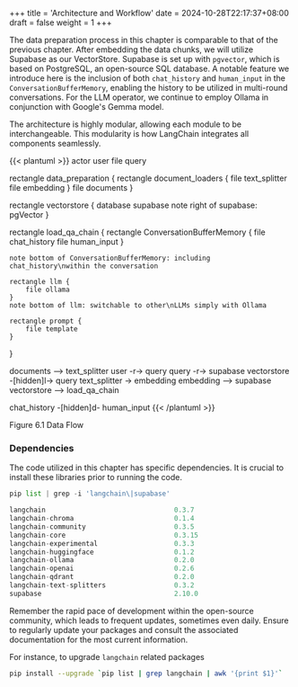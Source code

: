 +++
title = 'Architecture and Workflow'
date = 2024-10-28T22:17:37+08:00
draft = false
weight = 1
+++

The data preparation process in this chapter is comparable to that of the previous chapter. After embedding the data chunks, we will utilize Supabase as our VectorStore. Supabase is set up with `pgvector`, which is based on PostgreSQL, an open-source SQL database. A notable feature we introduce here is the inclusion of both `chat_history` and `human_input` in the `ConversationBufferMemory`, enabling the history to be utilized in multi-round conversations. For the LLM operator, we continue to employ Ollama in conjunction with Google's Gemma model.

The architecture is highly modular, allowing each module to be interchangeable. This modularity is how LangChain integrates all components seamlessly.

{{< plantuml >}}
actor user
file query

rectangle data_preparation {
    rectangle document_loaders {
        file text_splitter
        file embedding
    }
    file documents
}

rectangle vectorstore {
    database supabase
    note right of supabase: pgVector
}

rectangle load_qa_chain {
    rectangle ConversationBufferMemory {
        file chat_history
        file human_input
        }

    note bottom of ConversationBufferMemory: including chat_history\nwithin the conversation

    rectangle llm {
        file ollama
    }
    note bottom of llm: switchable to other\nLLMs simply with Ollama

    rectangle prompt {
        file template
    }
}

documents --> text_splitter
user -r-> query
query -r-> supabase
vectorstore -[hidden]l-> query
text_splitter -> embedding
embedding --> supabase
vectorstore --> load_qa_chain

chat_history -[hidden]d- human_input
{{< /plantuml >}}

Figure 6.1 Data Flow


### Dependencies

The code utilized in this chapter has specific dependencies. It is crucial to install these libraries prior to running the code.

```py
pip list | grep -i 'langchain\|supabase'

langchain                                0.3.7
langchain-chroma                         0.1.4
langchain-community                      0.3.5
langchain-core                           0.3.15
langchain-experimental                   0.3.3
langchain-huggingface                    0.1.2
langchain-ollama                         0.2.0
langchain-openai                         0.2.6
langchain-qdrant                         0.2.0
langchain-text-splitters                 0.3.2
supabase                                 2.10.0
```

Remember the rapid pace of development within the open-source community, which leads to frequent updates, sometimes even daily. Ensure to regularly update your packages and consult the associated documentation for the most current information.

For instance, to upgrade `langchain` related packages

```sh
pip install --upgrade `pip list | grep langchain | awk '{print $1}'`
```
